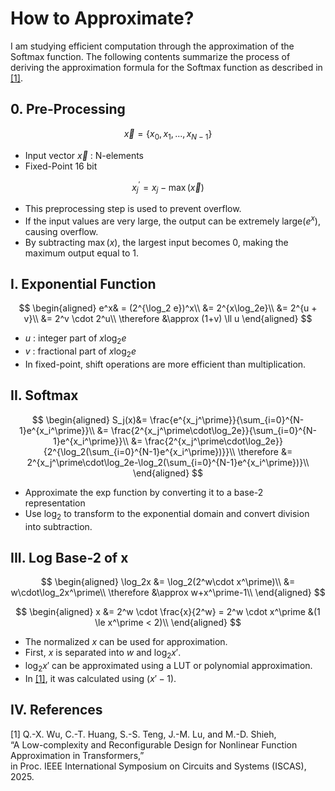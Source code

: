 # How to Approximate?

I am studying efficient computation through the approximation of the Softmax function. 
The following contents summarize the process of deriving the approximation formula for the Softmax function as described in [[1]](#iv-references).

## 0. Pre-Processing

$$
\vec{x}=\{x_0, x_1, ... , x_{N-1} \}
$$

- Input vector $\vec{x}$ : N-elements
- Fixed-Point 16 bit

$$
x_j^\prime = x_j - \max(\vec{x})
$$

- This preprocessing step is used to prevent overflow.
- If the input values are very large, the output can be extremely large($e^x$), causing overflow. 
- By subtracting $\max(x)$, the largest input becomes 0, making the maximum output equal to 1.

## I. Exponential Function
$$
\begin{aligned}
e^x& = (2^{\log_2 e})^x\\
&= 2^{x\log_2e}\\
&= 2^{u + v}\\
&= 2^v \cdot 2^u\\
\therefore &\approx (1+v) \ll u
\end{aligned}
$$

- $u$ : integer part of $x\log_2e$
- $v$ : fractional part of $x\log_2e$
- In fixed-point, shift operations are more efficient than multiplication.

## II. Softmax
$$
\begin{aligned}
S_j(x)&= \frac{e^{x_j^\prime}}{\sum_{i=0}^{N-1}e^{x_i^\prime}}\\
&= \frac{2^{x_j^\prime\cdot\log_2e}}{\sum_{i=0}^{N-1}e^{x_i^\prime}}\\
&= \frac{2^{x_j^\prime\cdot\log_2e}}{2^{\log_2(\sum_{i=0}^{N-1}e^{x_i^\prime})}}\\
\therefore &= 2^{x_j^\prime\cdot\log_2e-\log_2(\sum_{i=0}^{N-1}e^{x_i^\prime})}\\
\end{aligned}
$$

- Approximate the exp function by converting it to a base-2 representation
- Use $\log_2$ to transform to the exponential domain and convert division into subtraction.

## III. Log Base-2 of x
$$
\begin{aligned}
\log_2x &= \log_2(2^w\cdot x^\prime)\\
&= w\cdot\log_2x^\prime\\
\therefore &\approx w+x^\prime-1\\
\end{aligned}
$$

$$
\begin{aligned}
x &= 2^w \cdot \frac{x}{2^w} = 2^w \cdot x^\prime &(1 \le x^\prime < 2)\\
\end{aligned}
$$

- The normalized $x$ can be used for approximation.
- First, $x$ is separated into $w$ and $\log_2 x'$.
- $\log_2 x'$ can be approximated using a LUT or polynomial approximation.
- In [[1]](#iv-references), it was calculated using $(x' − 1)$.

## IV. References

[1] Q.-X. Wu, C.-T. Huang, S.-S. Teng, J.-M. Lu, and M.-D. Shieh,  
“A Low-complexity and Reconfigurable Design for Nonlinear Function Approximation in Transformers,”  
in Proc. IEEE International Symposium on Circuits and Systems (ISCAS), 2025.